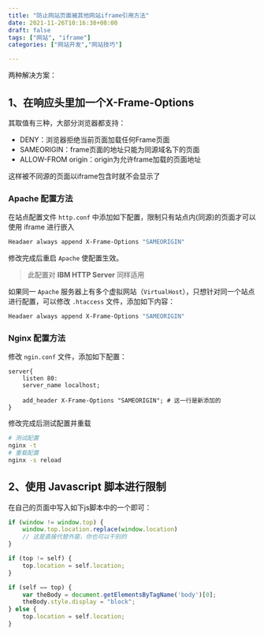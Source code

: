 ```yaml
---
title: "防止网站页面被其他网站iframe引用方法"
date: 2021-11-26T10:16:38+08:00
draft: false
tags: ["网站", "iframe"]
categories: ["网站开发","网站技巧"]

---
```


两种解决方案：

## 1、在响应头里加一个X-Frame-Options

其取值有三种，大部分浏览器都支持：

- DENY：浏览器拒绝当前页面加载任何Frame页面
- SAMEORIGIN：frame页面的地址只能为同源域名下的页面
- ALLOW-FROM origin：origin为允许frame加载的页面地址

这样被不同源的页面以iframe包含时就不会显示了
<!--more-->
### Apache 配置方法

在站点配置文件 `http.conf` 中添加如下配置，限制只有站点内(同源)的页面才可以使用 iframe 进行嵌入

```apache
Headaer always append X-Frame-Options "SAMEORIGIN"
```

修改完成后重启 `Apache` 使配置生效。
> 此配置对 __IBM HTTP Server__ 同样适用

如果同一 `Apache` 服务器上有多个虚拟网站（`VirtualHost`），只想针对同一个站点进行配置，可以修改 `.htaccess` 文件，添加如下内容：

```apache
Headaer always append X-Frame-Options "SAMEORIGIN"
```

### Nginx 配置方法

修改 `ngin.conf` 文件，添加如下配置：

```nginx
server{
    listen 80:
    server_name localhost;

    add_header X-Frame-Options "SAMEORIGIN"; # 这一行是新添加的
}
```

修改完成后测试配置并重载

```bash
# 测试配置
nginx -t 
# 重载配置
nginx -s reload 
```

## 2、使用 Javascript 脚本进行限制

在自己的页面中写入如下js脚本中的一个即可：

```js
if (window != window.top) {
    window.top.location.replace(window.location)
    // 这是直接代替外窗，你也可以干别的
}

if (top != self) {
    top.location = self.location;
}

if (self == top) {
    var theBody = document.getElementsByTagName('body')[0];
    theBody.style.display = "block";
} else {
    top.location = self.location;
}
```
